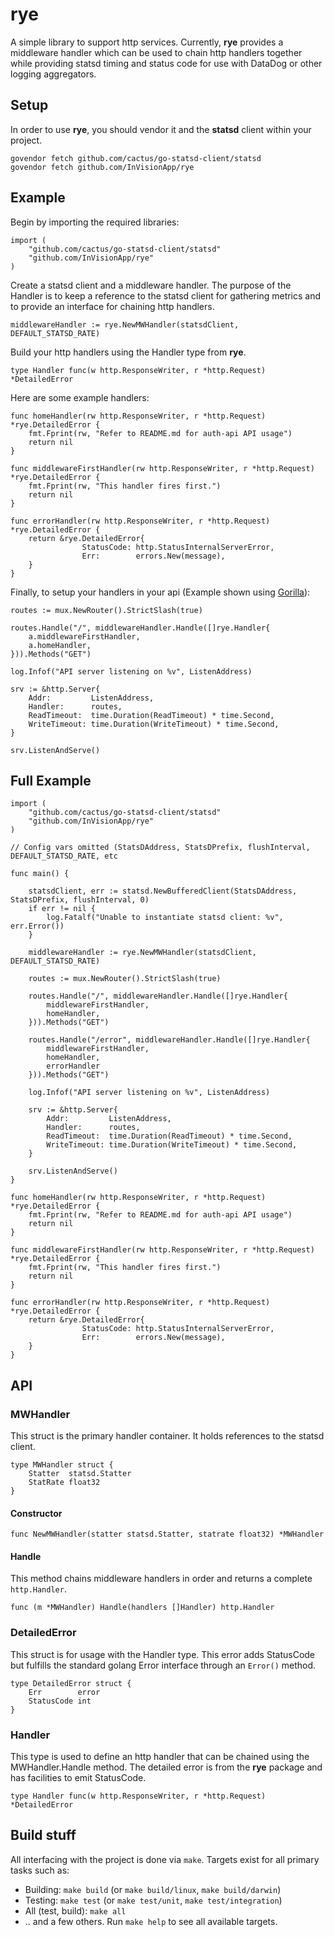 # rye
A simple library to support http services. Currently, **rye** provides a middleware handler which can be used to chain http handlers together while providing statsd timing and status code for use with DataDog or other logging aggregators.

## Setup
In order to use **rye**, you should vendor it and the **statsd** client within your project.

```
govendor fetch github.com/cactus/go-statsd-client/statsd
govendor fetch github.com/InVisionApp/rye
```
## Example

Begin by importing the required libraries:

```golang
import (
    "github.com/cactus/go-statsd-client/statsd"
    "github.com/InVisionApp/rye"
)
```

Create a statsd client and a middleware handler. The purpose of the Handler is to keep a reference to the statsd client for gathering metrics and to provide an interface for chaining http handlers.
```golang
middlewareHandler := rye.NewMWHandler(statsdClient, DEFAULT_STATSD_RATE)
```

Build your http handlers using the Handler type from **rye**.

```golang
type Handler func(w http.ResponseWriter, r *http.Request) *DetailedError
```

Here are some example handlers:

```golang
func homeHandler(rw http.ResponseWriter, r *http.Request) *rye.DetailedError {
	fmt.Fprint(rw, "Refer to README.md for auth-api API usage")
	return nil
}

func middlewareFirstHandler(rw http.ResponseWriter, r *http.Request) *rye.DetailedError {
	fmt.Fprint(rw, "This handler fires first.")
	return nil
}

func errorHandler(rw http.ResponseWriter, r *http.Request) *rye.DetailedError {
	return &rye.DetailedError{
    			StatusCode: http.StatusInternalServerError,
    			Err:        errors.New(message),
    }
}
```

Finally, to setup your handlers in your api (Example shown using [Gorilla](https://github.com/gorilla/mux)):
```golang
routes := mux.NewRouter().StrictSlash(true)

routes.Handle("/", middlewareHandler.Handle([]rye.Handler{
    a.middlewareFirstHandler,
    a.homeHandler,
})).Methods("GET")

log.Infof("API server listening on %v", ListenAddress)

srv := &http.Server{
    Addr:         ListenAddress,
    Handler:      routes,
    ReadTimeout:  time.Duration(ReadTimeout) * time.Second,
    WriteTimeout: time.Duration(WriteTimeout) * time.Second,
}

srv.ListenAndServe()

```
## Full Example
```golang
import (
    "github.com/cactus/go-statsd-client/statsd"
    "github.com/InVisionApp/rye"
)

// Config vars omitted (StatsDAddress, StatsDPrefix, flushInterval, DEFAULT_STATSD_RATE, etc

func main() {

    statsdClient, err := statsd.NewBufferedClient(StatsDAddress, StatsDPrefix, flushInterval, 0)
	if err != nil {
		log.Fatalf("Unable to instantiate statsd client: %v", err.Error())
	}

    middlewareHandler := rye.NewMWHandler(statsdClient, DEFAULT_STATSD_RATE)

    routes := mux.NewRouter().StrictSlash(true)

    routes.Handle("/", middlewareHandler.Handle([]rye.Handler{
        middlewareFirstHandler,
        homeHandler,
    })).Methods("GET")

    routes.Handle("/error", middlewareHandler.Handle([]rye.Handler{
        middlewareFirstHandler,
        homeHandler,
        errorHandler
    })).Methods("GET")

    log.Infof("API server listening on %v", ListenAddress)

    srv := &http.Server{
        Addr:         ListenAddress,
        Handler:      routes,
        ReadTimeout:  time.Duration(ReadTimeout) * time.Second,
        WriteTimeout: time.Duration(WriteTimeout) * time.Second,
    }

    srv.ListenAndServe()
}

func homeHandler(rw http.ResponseWriter, r *http.Request) *rye.DetailedError {
	fmt.Fprint(rw, "Refer to README.md for auth-api API usage")
	return nil
}

func middlewareFirstHandler(rw http.ResponseWriter, r *http.Request) *rye.DetailedError {
	fmt.Fprint(rw, "This handler fires first.")
	return nil
}

func errorHandler(rw http.ResponseWriter, r *http.Request) *rye.DetailedError {
	return &rye.DetailedError{
    			StatusCode: http.StatusInternalServerError,
    			Err:        errors.New(message),
    }
}
```

## API

### MWHandler
This struct is the primary handler container. It holds references to the statsd client.
```golang
type MWHandler struct {
	Statter  statsd.Statter
	StatRate float32
}
```
#### Constructor
```golang
func NewMWHandler(statter statsd.Statter, statrate float32) *MWHandler
```
#### Handle
This method chains middleware handlers in order and returns a complete `http.Handler`.
```golang
func (m *MWHandler) Handle(handlers []Handler) http.Handler
```

### DetailedError
This struct is for usage with the Handler type. This error adds StatusCode but fulfills the standard golang Error interface through an `Error()` method.
```golang
type DetailedError struct {
	Err        error
	StatusCode int
}
```

### Handler
This type is used to define an http handler that can be chained using the MWHandler.Handle method. The detailed error is from the **rye** package and has facilities to emit StatusCode.
```golang
type Handler func(w http.ResponseWriter, r *http.Request) *DetailedError
```



## Build stuff
All interfacing with the project is done via `make`. Targets exist for all primary tasks such as:

- Building: `make build` (or `make build/linux`, `make build/darwin`)
- Testing: `make test` (or `make test/unit`, `make test/integration`)
- All (test, build): `make all`
- .. and a few others. Run `make help` to see all available targets.